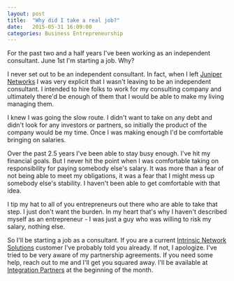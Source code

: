 ```yaml
---
layout: post
title:  "Why did I take a real job?"
date:   2015-05-31 16:09:00
categories: Business Entrepreneurship
---
```

For the past two and a half years I've been working as an independent consultant. June 1st I'm starting a job. Why?

I never set out to be an independent consultant. In fact, when I left [Juniper Networks](http://www.juniper.net) I was very explicit that I wasn't leaving to be an independent consultant. I intended to hire folks to work for my consulting company and ultimately there'd be enough of them that I would be able to make my living managing them.

I knew I was going the slow route. I didn't want to take on any debt and didn't look for any investors or partners, so initially the product of the company would be my time. Once I was making enough I'd be comfortable bringing on salaries. 

Over the past 2.5 years I've been able to stay busy enough. I've hit my financial goals. But I never hit the point when I was comfortable taking on responsibility for paying somebody else's salary.
It was more than a fear of not being able to meet my obligations, it was a fear that I might mess up somebody else's stability. I haven't been able to get comfortable with that idea. 

I tip my hat to all of you entrepreneurs out there who are able to take that step. I just don't want the burden. In my heart that's why I haven't described myself as an entrepreneur - I was just a guy who was willing to risk my salary, nothing else.

So I'll be starting a job as a consultant. If you are a current [Intrinsic Network Solutions](http://www.intrinsicns.com) customer I've probably told you already. If not, I apologize. I've tried to be very aware of my partnership agreements. If you need some help, reach out to me and I'll get you squared away. I'll be available at [Integration Partners](http://www.integrationpartners.com) at the beginning of the month.
